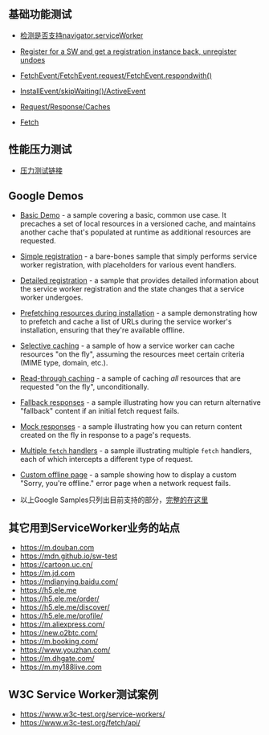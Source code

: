 ## 基础功能测试

- [检测是否支持navigator.serviceWorker](https://jakearchibald.github.io/isserviceworkerready/demos/navigator.serviceWorker/)


- [Register for a SW and get a registration instance back, unregister undoes](https://jakearchibald.github.io/isserviceworkerready/demos/registerunregister/)

- [FetchEvent/FetchEvent.request/FetchEvent.respondwith()](https://jakearchibald.github.io/isserviceworkerready/demos/fetchevent/)

- [InstallEvent/skipWaiting()/ActiveEvent](https://jakearchibald.github.io/isserviceworkerready/demos/installactivate/)

- [Request/Response/Caches](https://jakearchibald.github.io/isserviceworkerready/demos/globalapis/)

- [Fetch](https://jakearchibald.github.io/isserviceworkerready/demos/fetch/)


## 性能压力测试
- [压力测试链接](https://wangqianzhou.github.io/performance/index.html)

## Google Demos
- [Basic Demo](https://googlechrome.github.io/samples/service-worker/basic/index.html) -
a sample covering a basic, common use case. It precaches a set of local resources in a
versioned cache, and maintains another cache that's populated at runtime as additional
resources are requested.

- [Simple registration](https://googlechrome.github.io/samples/service-worker/registration/index.html) -
a bare-bones sample that simply performs service worker registration, with placeholders for various event handlers.

- [Detailed registration](https://googlechrome.github.io/samples/service-worker/registration-events/index.html) -
a sample that provides detailed information about the service worker registration and the state changes that a
service worker undergoes.

- [Prefetching resources during installation](https://googlechrome.github.io/samples/service-worker/prefetch/index.html) -
a sample demonstrating how to prefetch and cache a list of URLs during the service worker's installation, ensuring that they're
available offline.

- [Selective caching](https://googlechrome.github.io/samples/service-worker/selective-caching/index.html) -
a sample of how a service worker can cache resources "on the fly", assuming the resources meet certain criteria (MIME type,
domain, etc.).

- [Read-through caching](https://googlechrome.github.io/samples/service-worker/read-through-caching/index.html) -
a sample of caching _all_ resources that are requested "on the fly", unconditionally.


- [Fallback responses](https://googlechrome.github.io/samples/service-worker/fallback-response/index.html) -
a sample illustrating how you can return alternative "fallback" content if an initial fetch request fails.

- [Mock responses](https://googlechrome.github.io/samples/service-worker/mock-responses/index.html) -
a sample illustrating how you can return content created on the fly in response to a page's requests.


- [Multiple `fetch` handlers](https://googlechrome.github.io/samples/service-worker/multiple-handlers/index.html) -
a sample illustrating multiple `fetch` handlers, each of which intercepts a different type of request.

- [Custom offline page](https://googlechrome.github.io/samples/service-worker/custom-offline-page/index.html) -
a sample showing how to display a custom "Sorry, you're offline." error page when a network request fails.

- 以上Google Samples只列出目前支持的部分，[完整的在这里](https://github.com/GoogleChrome/samples/blob/gh-pages/service-worker/README.md)


## 其它用到ServiceWorker业务的站点
- https://m.douban.com
- https://mdn.github.io/sw-test
- https://cartoon.uc.cn/
- https://m.jd.com
- https://mdianying.baidu.com/
- https://h5.ele.me
- https://h5.ele.me/order/
- https://h5.ele.me/discover/
- https://h5.ele.me/profile/
- https://m.aliexpress.com/
- https://new.o2btc.com/
- https://m.booking.com/
- https://www.youzhan.com/
- https://m.dhgate.com/
- https://m.my188live.com

## W3C Service Worker测试案例
- https://www.w3c-test.org/service-workers/
- https://www.w3c-test.org/fetch/api/
